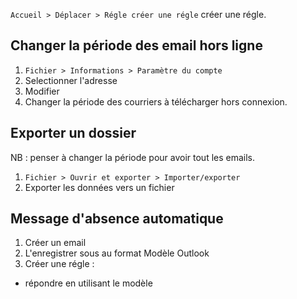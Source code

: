 `Accueil > Déplacer > Régle créer une régle` créer une régle.

## Changer la période des email hors ligne

1. `Fichier > Informations > Paramètre du compte` 
2. Selectionner l'adresse 
3. Modifier
4. Changer la période des courriers à télécharger hors connexion.

## Exporter un dossier 

NB : penser à changer la période pour avoir tout les emails.

1. `Fichier > Ouvrir et exporter > Importer/exporter`
2. Exporter les données vers un fichier

## Message d'absence automatique

1. Créer un email
2. L'enregistrer sous au format Modèle Outlook
3. Créer une régle :
  * répondre en utilisant le modèle
